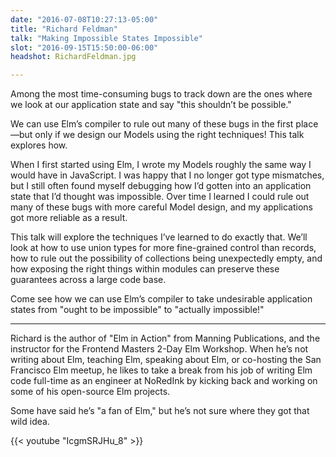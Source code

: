 ```yaml
---
date: "2016-07-08T10:27:13-05:00"
title: "Richard Feldman"
talk: "Making Impossible States Impossible"
slot: "2016-09-15T15:50:00-06:00"
headshot: RichardFeldman.jpg

---
```


Among the most time-consuming bugs to track down are the ones where we look at
our application state and say "this shouldn’t be possible."

We can use Elm’s compiler to rule out many of these bugs in the first place—but
only if we design our Models using the right techniques! This talk explores how.

<!--more-->

When I first started using Elm, I wrote my Models roughly the same way I would
have in JavaScript. I was happy that I no longer got type mismatches, but I
still often found myself debugging how I’d gotten into an application state that
I’d thought was impossible. Over time I learned I could rule out many of these
bugs with more careful Model design, and my applications got more reliable as a
result.

This talk will explore the techniques I’ve learned to do exactly that. We’ll
look at how to use union types for more fine-grained control than records, how
to rule out the possibility of collections being unexpectedly empty, and how
exposing the right things within modules can preserve these guarantees across a
large code base.

Come see how we can use Elm’s compiler to take undesirable application states
from "ought to be impossible" to "actually impossible!"

---

Richard is the author of "Elm in Action" from Manning Publications, and the
instructor for the Frontend Masters 2-Day Elm Workshop. When he’s not writing
about Elm, teaching Elm, speaking about Elm, or co-hosting the San Francisco Elm
meetup, he likes to take a break from his job of writing Elm code full-time as
an engineer at NoRedInk by kicking back and working on some of his open-source
Elm projects.

Some have said he’s "a fan of Elm," but he’s not sure where they got that wild
idea.

{{< youtube "IcgmSRJHu_8" >}}
